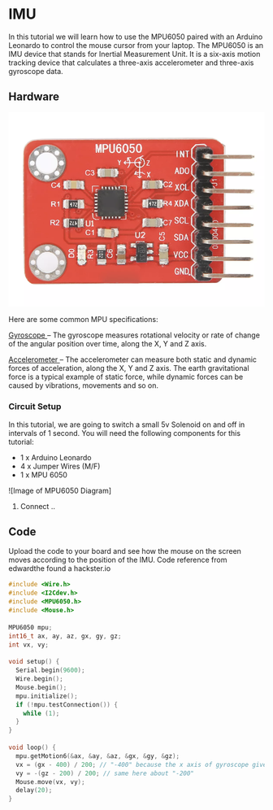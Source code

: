 # IMU

In this tutorial we will learn how to use the MPU6050 paired with an Arduino Leonardo to control the mouse cursor from your laptop.
The MPU6050 is an IMU device that stands for Inertial Measurement Unit. It is a six-axis motion tracking device that calculates a three-axis accelerometer and three-axis gyroscope data.


## Hardware
![Image the MPU6050](./Images/MPU-6050.png)

Here are some common MPU  specifications:

<u>Gyroscope </u> – The gyroscope measures rotational velocity or rate of change of the angular position over time, along the X, Y and Z axis. 

<u>Accelerometer </u> – The accelerometer can measure both static and dynamic forces of acceleration, along the X, Y and Z axis. The earth gravitational force is a typical example of static force, while dynamic forces can be caused by vibrations, movements and so on.


### Circuit Setup
In this tutorial, we are going to switch a small 5v Solenoid on and off in intervals of 1 second. You will need the following components for this tutorial:

* 1 x Arduino Leonardo
* 4 x Jumper Wires (M/F)
* 1 x MPU 6050

 ![Image of MPU6050 Diagram]

1. Connect ..

## Code
Upload the code to your board and see how the mouse on the screen moves according to the position of the IMU. 
Code reference from edwardthe found a hackster.io

```C++
#include <Wire.h>
#include <I2Cdev.h>
#include <MPU6050.h>
#include <Mouse.h>

MPU6050 mpu;
int16_t ax, ay, az, gx, gy, gz;
int vx, vy;

void setup() {
  Serial.begin(9600);
  Wire.begin();
  Mouse.begin();
  mpu.initialize();
  if (!mpu.testConnection()) {
    while (1);
  }
}

void loop() {
  mpu.getMotion6(&ax, &ay, &az, &gx, &gy, &gz);
  vx = (gx - 400) / 200; // "-400" because the x axis of gyroscope give values about -350 while it's not moving. Change this value if you get something different using the TEST code, chacking if there are values far from zero.
  vy = -(gz - 200) / 200; // same here about "-200"
  Mouse.move(vx, vy);
  delay(20);
}
```

